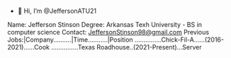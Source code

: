 - 👋 Hi, I’m @JeffersonATU21

Name: Jefferson Stinson
Degree: Arkansas Texh University - BS in computer science 
Contact: JeffersonStinson98@gmail.com
Previous Jobs:|Company..........|Time...........|Position
...............Chick-Fil-A......(2016-2021)......Cook
...............Texas Roadhouse..(2021-Present)...Server

